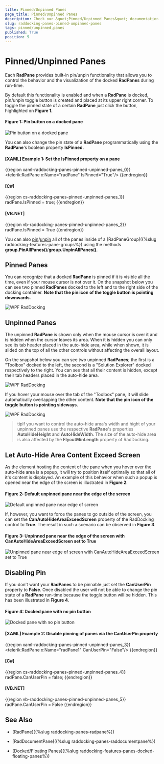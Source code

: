 ```yaml
---
title: Pinned/Unpinned Panes
page_title: Pinned/Unpinned Panes
description: Check our &quot;Pinned/Unpinned Panes&quot; documentation article for the RadDocking {{ site.framework_name }} control.
slug: raddocking-panes-pinned-unpinned-panes
tags: pinned/unpinned,panes
published: True
position: 5
---
```


# Pinned/Unpinned Panes

Each __RadPane__ provides built-in pin/unpin functionality that allows you to control the behavior and the visualization of the docked __RadPanes__ during run-time.

By default this functionality is enabled and when a __RadPane__ is docked, pin/unpin toggle button is created and placed at its upper right corner. To toggle the pinned state of a certain __RadPane__ just click the button, highlighted on **Figure 1**.

#### Figure 1: Pin button on a docked pane

![Pin button on a docked pane](images/RadDocking_Features_Panes_Pinn_Unpinn_010.png)

You can also change the pin state of a __RadPane__ programmatically using the __RadPane__'s boolean property __IsPinned__.

#### __[XAML] Example 1: Set the IsPinned property on a pane__

{{region xaml-raddocking-panes-pinned-unpinned-panes_0}}
	<telerik:RadPane x:Name="radPane" IsPinned="True"/>
{{endregion}}

#### __[C#]__

{{region cs-raddocking-panes-pinned-unpinned-panes_1}}
	radPane.IsPinned = true;
{{endregion}}

#### __[VB.NET]__

{{region vb-raddocking-panes-pinned-unpinned-panes_2}}
	radPane.IsPinned = True
{{endregion}}

You can also [pin](#Pinning_All_Panes)/[unpin](#Unpining_All_Panes) all of the panes inside of a [RadPaneGroup]({%slug raddocking-features-pane-groups%}) using the methods __group.PinAllPanes()__/__group.UnpinAllPanes()__.

## Pinned Panes

You can recognize that a docked __RadPane__ is pinned if it is visible all the time, even if your mouse cursor is not over it. On the snapshot below you can see two pinned __RadPanes__ docked to the left and to the right side of the docking container. __Note that the pin icon of the toggle button is pointing downwards.__

![WPF RadDocking ](images/RadDocking_Features_Panes_Pinn_Unpinn_020.png)

## Unpinned Panes

The unpinned __RadPane__ is shown only when the mouse cursor is over it and is hidden when the cursor leaves its area. When it is hidden you can only see its tab header placed in the auto-hide area, while when shown, it is slided on the top of all the other controls without affecting the overall layout.

On the snapshot below you can see two unpinned __RadPanes__; the first is a "Toolbox" docked to the left, the second is a "Solution Explorer" docked respectively to the right. You can see that all their content is hidden, except their tab headers placed in the auto-hide area.

![WPF RadDocking ](images/RadDocking_Features_Panes_Pinn_Unpinn_030.png)

If you hover your mouse over the tab of the "Toolbox" pane, it will slide automatically overlapping the other content. __Note that the pin icon of the toggle button is pointing sideways.__

![WPF RadDocking ](images/RadDocking_Features_Panes_Pinn_Unpinn_040.png)

>tipIf you want to control the auto-hide area's width and hight of your unpinned panes use the respective __RadPane__'s properties __AutoHideHeight__ and __AutoHideWidth__. The size of the auto-hide area is also affected by the __FlyoutMinLength__ property of RadDocking.

## Let Auto-Hide Area Content Exceed Screen

As the element hosting the content of the pane when you hover over the auto-hide area is a popup, it will try to position itself optimally so that all of it's content is displayed. An example of this behavior when such a popup is opened near the edge of the screen is illustrated in **Figure 2**.

#### Figure 2: Default unpinned pane near the edge of the screen

![Default unpinned pane near edge of screen](images/CanAutoHideAreaExceedScreen_False.png)

If, however, you want to force the panes to go outside of the screen, you can set the **CanAutoHideAreaExceedScreen** property of the RadDocking control to **True**. The result in such a scenario can be observed in **Figure 3**.

#### Figure 3: Unpinned pane near the edge of the screen with CanAutoHideAreaExceedScreen set to True

![Unpinned pane near edge of screen with CanAutoHideAreaExceedScreen set to True](images/CanAutoHideAreaExceedScreen_True.png)

## Disabling Pin

If you don't want your __RadPanes__ to be pinnable just set the __CanUserPin__ property to __False__. Once disabled the user will not be able to change the pin state of a __RadPane__ run-time because the toggle button will be hidden. This has been illustrated in **Figure 4**.

#### Figure 4: Docked pane with no pin button

![Docked pane with no pin button](images/RadDocking_Features_Panes_Pinn_Unpinn_050.png)

#### __[XAML] Example 2: Disable pinning of panes via the CanUserPin property__

{{region xaml-raddocking-panes-pinned-unpinned-panes_3}}
	<telerik:RadPane x:Name="radPane1" CanUserPin="False"/>
{{endregion}}

#### __[C#]__

{{region cs-raddocking-panes-pinned-unpinned-panes_4}}
	radPane.CanUserPin = false;
{{endregion}}

#### __[VB.NET]__

{{region vb-raddocking-panes-pinned-unpinned-panes_5}}
	radPane.CanUserPin = False
{{endregion}}

## See Also

 * [RadPane]({%slug raddocking-panes-radpane%})

 * [RadDocumentPane]({%slug raddocking-panes-raddocumentpane%})

 * [Docked/Floating Panes]({%slug raddocking-features-panes-docked-floating-panes%})
